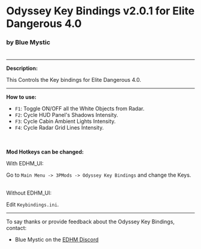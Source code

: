 # Odyssey Key Bindings v2.0.1 for Elite Dangerous 4.0

### by Blue Mystic<br><br>

-------------------------------------------------------------------------

**Description:**

This Controls the Key bindings for Elite Dangerous 4.0.<br>

-------------------------------------------------------------------------

**How to use:**

- `F1`: Toggle ON/OFF all the White Objects from Radar.
- `F2`: Cycle HUD Panel's Shadows Intensity.
- `F3`: Cycle Cabin Ambient Lights Intensity.
- `F4`: Cycle Radar Grid Lines Intensity.
<br><br><br>

**Mod Hotkeys can be changed:**

With EDHM_UI:

Go to `Main Menu -> 3PMods -> Odyssey Key Bindings` and change the Keys.<br><br>

Without EDHM_UI:

Edit `Keybindings.ini`.

-------------------------------------------------------------------------

To say thanks or provide feedback about the Odyssey Key Bindings, contact:
- Blue Mystic on the [EDHM Discord](https://discord.gg/KTYgJegfYw)